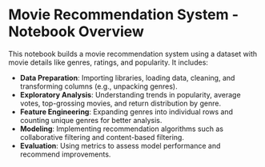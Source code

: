 # Movie Recommendation System - Notebook Overview

This notebook builds a movie recommendation system using a dataset with movie details like genres, ratings, and popularity. It includes:

- **Data Preparation**: Importing libraries, loading data, cleaning, and transforming columns (e.g., unpacking genres).
- **Exploratory Analysis**: Understanding trends in popularity, average votes, top-grossing movies, and return distribution by genre.
- **Feature Engineering**: Expanding genres into individual rows and counting unique genres for better analysis.
- **Modeling**: Implementing recommendation algorithms such as collaborative filtering and content-based filtering.
- **Evaluation**: Using metrics to assess model performance and recommend improvements.
